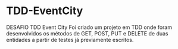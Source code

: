 # TDD-EventCity

DESAFIO TDD Event City
Foi criado um projeto em TDD onde foram desenvolvidos os métodos de GET, POST, PUT e DELETE de duas entidades a partir de testes já previamente escritos.
